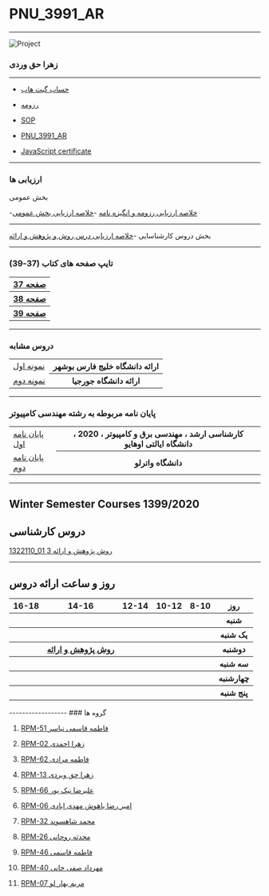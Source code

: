 # PNU_3991_AR
---------
![Project ](https://github.com/abouhamze-fahime/PNU_3991_AR/blob/gh-pages/SoftwareManagement/jsw-header-illustrations---v3.png)

























### زهرا حق وردی
---
- [حساب گیت هاب](https://github.com/haghverdizahra94)

- [رزومه](https://haghverdizahra94.github.io/zahrahaghverdi/)

- [SOP](https://haghverdizahra94.github.io/SOP/)

- [PNU_3991_AR](https://github.com/haghverdizahra94/PNU_3991_AR)

- [JavaScript certificate](https://s16.picofile.com/d/8413795934/1aa879e3-c350-441c-a00c-740eff4d8e4c/cert_1024_20288543.pdf)

------------------------

### ارزیابی ها

بخش عمومی

-[خلاصه ارزیابی رزومه و انگیزه نامه](https://s17.picofile.com/file/8421190926/_%D8%AE%D9%84%D8%A7%D8%B5%D9%87_%D8%A7%D8%B1%D8%B2%DB%8C%D8%A7%D8%A8%DB%8C_%D8%B1%D8%B2%D9%88%D9%85%D9%87_XX_CV_CheckList_AR_3991.docx.html)
-[خلاصه ارزیابی بخش عمومی](https://s17.picofile.com/file/8421191000/_%D9%81%D8%B9%D8%A7%D9%84%DB%8C%D8%AA_%D9%85%D8%B4%D8%AA%D8%B1%DA%A9_%D9%88_%D8%A8%D8%AE%D8%B4_%D8%B9%D9%85%D9%88%D9%85%DB%8C_XX_GeneralSection_CheckList_AR_3991.docx.html)

-----------------
بخش دروس کارشناسایی
-[خلاصه ارزیابی درس روش و پژوهش و اراِئه](https://s17.picofile.com/file/8421190818/_%D8%AE%D9%84%D8%A7%D8%B5%D9%87_%D8%A7%D8%B1%D8%B2%DB%8C%D8%A7%D8%A8%DB%8C_%D8%AF%D8%B1%D8%B3_XX_ResearchAndPresentationMethods_CheckList_AR_3991.docx.html)

------------------------

### (تایپ صفحه های کتاب (37-39

<table style="width:100%">
    <tr>
    <th><a href="https://s16.picofile.com/file/8420587826/safhe37.pdf.html">صفحه 37</th>
    </tr>
      <tr>
        <th><a href="https://s16.picofile.com/file/8420587876/safhe38.pdf.html">صفحه 38</th>
    </tr>  
      <tr>
        <th><a href="https://s17.picofile.com/file/8420587900/safhe39.pdf.html">صفحه 39</th>
    </tr>
  </table>
    
-----------------------
### دروس مشابه
 
 <table style="width:100%">
  <tr>
    <td><a href="http://smbidoki.ir/crsdetail.php?crsid=41">نمونه اول</a></td>
    <th>ارائه دانشگاه خلیج فارس بوشهر</th>
    </tr>
      <tr>
    <td><a href="https://libguides.gatech.edu/c.php?g=944744&p=6810453">نمونه دوم</a></td>
        <th style="backgrand-color:red"> ارائه دانشگاه جورجیا</th>
    </tr>
  </table>
    
-----------------------
### پایان نامه مربوطه به رشته مهندسی کامپیوتر

<table style="width:100%">
  <tr>
    <td><a href="https://oatd.org/oatd/search?q=id%3A%22oai%3Aetd.ohiolink.edu%3Aosu1587693436870594%22">پایان نامه اول</a></td>
    <th>کارشناسی ارشد ، مهندسی برق و کامپیوتر ، 2020 ، دانشگاه ایالتی اوهایو</th>
    </tr>
      <tr>
    <td><a href="https://oatd.org/oatd/search?q=id%3A%22handle%3A10012%2F16359%22">پایان نامه دوم</a></td>
   <th>دانشگاه واترلو</th>
    </tr>
  </table>

------------------
## Winter Semester Courses 1399/2020

## دروس کارشناسی

[1322110_01 روش پژوهش و ارائه 3](https://github.com/AliRazavi-edu/PNU_3991/tree/master/_BSc/ResearchAndPresentationMethods)

----------------
## روز و ساعت ارائه دروس

<table style="width:100%">
  <tr>
    <th >16-18</th>
    <th >14-16</th>
    <th >12-14</th>
    <th>10-12</th>
    <th>8-10</th>
    <th>روز</th>
  </tr>
  <tr>
    <th ></th>
    <th ></th>
    <th ></th>
    <th></th>
    <th></th>
    <th>شنبه</th>
  </tr>
   <tr>
    <th ></th>
    <th ></th>
    <th></th>
    <th></th>
    <th ></th>
    <th>یک شنبه</th>
  </tr>
   <tr>
    <th ></th>
    <th ><a href="https://github.com/AliRazavi-edu/PNU_3991/tree/master/_BSc/ResearchAndPresentationMethods">روش پژوهش و ارائه</a></th>
    <th ></th>
    <th></th>
    <th ></th>   
    <th>دوشنبه</th>
  </tr>
   <tr>
    <th ></th>
    <th ></th>
    <th></th>
    <th></th>
    <th ></th>
    <th>سه شنبه</th>
  </tr>
   <tr>
    <th ></th>
    <th ></th>
    <th></th>
    <th></th>
     <th ></th>
    <th>چهارشنبه</th>
  </tr>
   <tr>
    <th ></th>
     <th ></th>
     <th ></th>
     <th></th>
    <th></th>
    <th>پنج شنبه</th>
  </tr>
</table>
------------------
### گروه ها

 1. [ RPM-51 فاطمه قاسمی نیاسر](https://github.com/AliRazavi-edu/PNU_3991/tree/master/_BSc/ResearchAndPresentationMethods/1322010_01/51_%D9%81%D8%A7%D8%B7%D9%85%D9%87%20%D9%82%D8%A7%D8%B3%D9%85%D9%8A%20%D9%86%D9%8A%D8%A7%D8%B3%D8%B1)
 
 2. [ RPM-02 زهرا احمدی](https://github.com/AliRazavi-edu/PNU_3991/tree/master/_BSc/ResearchAndPresentationMethods/1322010_02/02_%D8%B2%D9%87%D8%B1%D8%A7%20%D8%A7%D8%AD%D9%85%D8%AF%D9%8A)

 3. [ RPM-62 فاطمه مرادی](https://github.com/AliRazavi-edu/PNU_3991/tree/master/_BSc/ResearchAndPresentationMethods/1322010_01/62_%D9%81%D8%A7%D8%B7%D9%85%D9%87%20%D9%85%D8%B1%D8%A7%D8%AF%D9%8A)

 4. [ RPM-13  زهرا حق ویردی](https://github.com/AliRazavi-edu/PNU_3991/tree/master/_BSc/ResearchAndPresentationMethods/1322010_01/13_%D8%B2%D9%87%D8%B1%D8%A7%20%D8%AD%D9%82%20%D9%88%D9%8A%D8%B1%D8%AF%D9%8A)

 5. [ RPM-66   علیرضا نیک پور](https://github.com/AliRazavi-edu/PNU_3991/tree/master/_BSc/ResearchAndPresentationMethods/1322010_01/66_%D8%B9%D9%84%D9%8A%D8%B1%D8%B6%D8%A7%20%D9%86%D9%8A%D9%83%20%D9%BE%D9%88%D8%B1)

6. [ RPM-06  امير رضا باهوش مهدی ابادی ](https://github.com/AliRazavi-edu/PNU_3991/tree/master/_BSc/ResearchAndPresentationMethods/1322010_01/06_%D8%A7%D9%85%D9%8A%D8%B1%D8%B1%D8%B6%D8%A7%20%D8%A8%D8%A7%D9%87%D9%88%D8%B4%20%D9%85%D9%87%D8%AF%D9%8A%20%D8%A2%D8%A8%D8%A7%D8%AF%D9%8A)

 7. [ RPM-32 محمد شاهسوند](https://github.com/AliRazavi-edu/PNU_3991/tree/master/_BSc/ResearchAndPresentationMethods/1322010_01/32_%D9%85%D8%AD%D9%85%D8%AF%20%D8%B4%D8%A7%D9%87%D8%B3%D9%88%D9%86%D8%AF)

 8. [ RPM-26  محدثه روحانی](https://github.com/AliRazavi-edu/PNU_3991/tree/master/_BSc/ResearchAndPresentationMethods/1322010_01/26_%D9%85%D8%AD%D8%AF%D8%AB%D9%87%20%D8%B1%D9%88%D8%AD%D8%A7%D9%86%D9%8A)

 9. [  RPM-46  فاطمه قاسمی](https://github.com/AliRazavi-edu/PNU_3991/tree/master/_BSc/ResearchAndPresentationMethods/1322010_02/46_%D9%81%D8%A7%D8%B7%D9%85%D9%87%20%D9%82%D8%A7%D8%B3%D9%85%D9%8A)

 10. [ RPM-40  مهرداد صفی خانی](https://github.com/AliRazavi-edu/PNU_3991/tree/master/_BSc/ResearchAndPresentationMethods/1322010_01/40_%D9%85%D9%87%D8%B1%D8%AF%D8%A7%D8%AF%20%D8%B5%D9%81%D9%8A%20%D8%AE%D8%A7%D9%86%D9%8A)
 11. [  RPM-07  مريم بهار لو](https://github.com/AliRazavi-edu/PNU_3991/tree/master/_BSc/ResearchAndPresentationMethods/1322010_01/07_%D9%85%D8%B1%D9%8A%D9%85%20%D8%A8%D9%87%D8%A7%D8%B1%D9%84%D9%88%D9%82%D8%B1%D9%87%20%D8%A8%D9%84%D8%B7%D8%A7%D9%82%D9%8A) 


